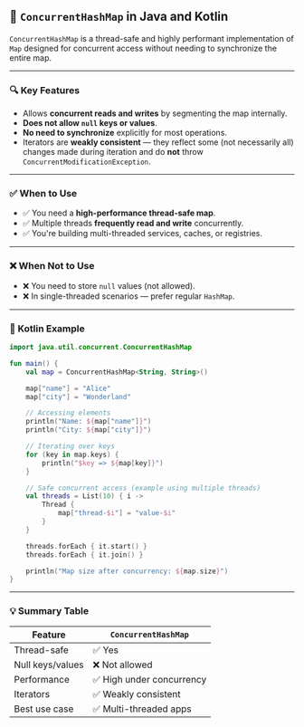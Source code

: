 ## 🧠 `ConcurrentHashMap` in Java and Kotlin

`ConcurrentHashMap` is a thread-safe and highly performant implementation of `Map` designed for concurrent access without needing to synchronize the entire map.

---

### 🔍 Key Features

- Allows **concurrent reads and writes** by segmenting the map internally.
- **Does not allow `null` keys or values**.
- **No need to synchronize** explicitly for most operations.
- Iterators are **weakly consistent** — they reflect some (not necessarily all) changes made during iteration and do **not** throw `ConcurrentModificationException`.

---

### ✅ When to Use

- ✅ You need a **high-performance thread-safe map**.
- ✅ Multiple threads **frequently read and write** concurrently.
- ✅ You're building multi-threaded services, caches, or registries.

---

### ❌ When Not to Use

- ❌ You need to store `null` values (not allowed).
- ❌ In single-threaded scenarios — prefer regular `HashMap`.

---

### 📌 Kotlin Example

```kotlin
import java.util.concurrent.ConcurrentHashMap

fun main() {
    val map = ConcurrentHashMap<String, String>()

    map["name"] = "Alice"
    map["city"] = "Wonderland"

    // Accessing elements
    println("Name: ${map["name"]}")
    println("City: ${map["city"]}")

    // Iterating over keys
    for (key in map.keys) {
        println("$key => ${map[key]}")
    }

    // Safe concurrent access (example using multiple threads)
    val threads = List(10) { i ->
        Thread {
            map["thread-$i"] = "value-$i"
        }
    }

    threads.forEach { it.start() }
    threads.forEach { it.join() }

    println("Map size after concurrency: ${map.size}")
}
```

---

### 💡 Summary Table

| Feature              | `ConcurrentHashMap`        |
|----------------------|-----------------------------|
| Thread-safe          | ✅ Yes                      |
| Null keys/values     | ❌ Not allowed              |
| Performance          | ✅ High under concurrency   |
| Iterators            | ✅ Weakly consistent        |
| Best use case        | ✅ Multi-threaded apps      |
